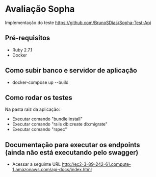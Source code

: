 

# Avaliação Sopha
Implementação do teste https://github.com/BrunoSDias/Sopha-Test-Api
## Pré-requisitos

- Ruby 2.7.1
- Docker

## Como subir banco e servidor de aplicação

- docker-compose up --build

## Como rodar os testes

Na pasta raiz da aplicação:

- Executar comando "bundle install"
- Executar comando "rails db:create db:migrate"
- Executar comando "rspec"

## Documentação para executar os endpoints (ainda não está executando pelo swagger)

- Acessar a seguinte URL http://ec2-3-89-242-61.compute-1.amazonaws.com/api-docs/index.html